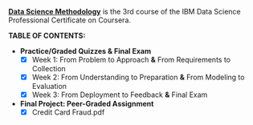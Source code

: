 [**Data Science Methodology**](https://www.coursera.org/learn/data-science-methodology) is the 3rd course of the IBM Data Science Professional Certificate on Coursera.

**TABLE OF CONTENTS:**

- **Practice/Graded Quizzes & Final Exam**
  - [x] Week 1: From Problem to Approach **&** From Requirements to Collection
  - [x] Week 2: From Understanding to Preparation **&** From Modeling to Evaluation
  - [x] Week 3: From Deployment to Feedback **&** Final Exam
- **Final Project: Peer-Graded Assignment**
  - [x] Credit Card Fraud.pdf
